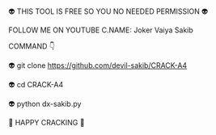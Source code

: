 👽 THIS TOOL IS FREE SO YOU NO NEEDED PERMISSION 👽






FOLLOW ME ON YOUTUBE C.NAME: Joker Vaiya Sakib





COMMAND 👇


👽 git clone https://github.com/devil-sakib/CRACK-A4



👽 cd CRACK-A4



👽 python dx-sakib.py













🌼 HAPPY CRACKING 🌼


